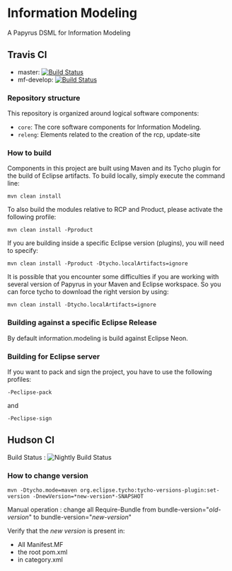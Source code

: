 # Information Modeling
A Papyrus DSML for Information Modeling

## Travis CI

* master: [![Build Status](https://travis-ci.org/eclipsesource/org.eclipse.papyrus-informationmodeling.svg?branch=master)](https://travis-ci.org/eclipsesource/org.eclipse.papyrus-informationmodeling)
* mf-develop: [![Build Status](https://travis-ci.org/eclipsesource/org.eclipse.papyrus-informationmodeling.svg?branch=mf-develop)](https://travis-ci.org/eclipsesource/org.eclipse.papyrus-informationmodeling)

### Repository structure ###

This repository is organized around logical software components:

* `core`: The core software components for Information Modeling.
* `releng`: Elements related to the creation of the rcp, update-site

### How to build ###

Components in this project are built using Maven and its Tycho plugin for the build of Eclipse artifacts.
To build locally, simply execute the command line:

```
mvn clean install
```

To also build the modules relative to RCP and Product, please activate the following profile:

```
mvn clean install -Pproduct
```

If you are building inside a specific Eclipse version (plugins), you will need to specify:

```
mvn clean install -Pproduct -Dtycho.localArtifacts=ignore
```

It is possible that you encounter some difficulties if you are working with several version of Papyrus in your Maven and Eclipse workspace.
So you can force tycho to download the right version by using:

```
mvn clean install -Dtycho.localArtifacts=ignore
```

### Building against a specific Eclipse Release ###

By default information.modeling is build against Eclipse Neon.

### Building for Eclipse server ###

If you want to pack and sign the project, you have to use the following profiles:

```
-Peclipse-pack
```

and

```
-Peclipse-sign
```

## Hudson CI

Build Status : ![Nightly Build Status](https://hudson.eclipse.org/papyrus/view/InformationModeling/job/papyrus-informationmodeling-neon/)

### How to change version ###

```
mvn -Dtycho.mode=maven org.eclipse.tycho:tycho-versions-plugin:set-version -DnewVersion=*new-version*-SNAPSHOT
```
Manual operation : change all Require-Bundle from bundle-version="*old-version*" to bundle-version="*new-version*"

Verify that the *new version* is present in: 
 - All Manifest.MF
 - the root pom.xml
 - in category.xml
